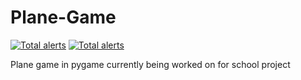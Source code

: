 # Plane-Game 
[![Total alerts](https://img.shields.io/lgtm/alerts/g/jonasek369/Plane-Game.svg?logo=lgtm&logoWidth=18)](https://lgtm.com/projects/g/jonasek369/Plane-Game/alerts/)
[![Total alerts](https://img.shields.io/lgtm/alerts/g/jonasek369/Plane-Game.svg?logo=lgtm&logoWidth=18)](https://lgtm.com/projects/g/jonasek369/Plane-Game/alerts/) 

Plane game in pygame 
currently being worked on for school project
